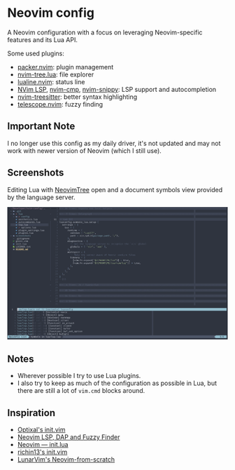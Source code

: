 # Neovim config

A Neovim configuration with a focus on leveraging Neovim-specific features and its Lua API.

Some used plugins:

* [packer.nvim](https://github.com/wbthomason/packer.nvim): plugin management
* [nvim-tree.lua](https://github.com/kyazdani42/nvim-tree.lua): file explorer
* [lualine.nvim](https://github.com/nvim-lualine/lualine.nvim): status line
* [NVim LSP](https://neovim.io/doc/user/lsp.html), [nvim-cmp](https://github.com/hrsh7th/nvim-cmp),
    [nvim-snippy](https://github.com/dcampos/nvim-snippy): LSP support and autocompletion
* [nvim-treesitter](https://github.com/nvim-treesitter/nvim-treesitter): better syntax highlighting
* [telescope.nvim](https://github.com/nvim-telescope/telescope.nvim): fuzzy finding

## Important Note

I no longer use this config as my daily driver, it's not updated and may not work with newer version of Neovim (which I still use).

## Screenshots

Editing Lua with [NeovimTree](https://github.com/kyazdani42/nvim-tree.lua) open and a document symbols view provided by the language server.

![Screenshot](screenshots/screenshot1.png)

## Notes

* Wherever possible I try to use Lua plugins.
* I also try to keep as much of the configuration as possible in Lua, but there are still a lot of `vim.cmd` blocks around.

## Inspiration

* [Optixal's init.vim](https://github.com/Optixal/neovim-init.vim/)
* [Neovim LSP, DAP and Fuzzy Finder](https://medium.com/swlh/neovim-lsp-dap-and-fuzzy-finder-60337ef08060)
* [Neovim — init.lua](https://alpha2phi.medium.com/neovim-init-lua-e80f4f136030)
* [richin13's init.vim](https://github.com/richin13/dotfiles/blob/develop/dotfiles/.config/nvim/init.vim)
* [LunarVim's Neovim-from-scratch](https://github.com/LunarVim/Neovim-from-scratch/)

